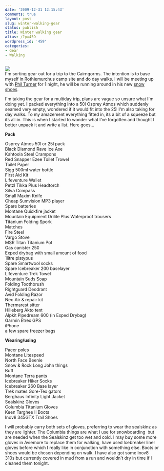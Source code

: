 ```yaml
---
date: '2009-12-31 12:15:43'
comments: true
layout: post
slug: winter-walking-gear
status: publish
title: Winter walking gear
alias: /?p=459
wordpress_id: '459'
categories:
- Gear
- Walking
---
```


[![](http://dl.dropbox.com/u/2657852/website/images/Atmos-25l-225x300.jpg)](http://dl.dropbox.com/u/2657852/website/images/Atmos-25l.jpg)  
I'm sorting gear out for a trip to the Cairngorms. The intention is to base myself in Rothiemurchus camp site and do day walks. I will be meeting up with [Phil Turner](http://phil-turner.net/) for 1 night, he will be running around in his new [snow shoes](http://phil-turner.net/?p=516).  
<!-- more -->
I'm taking the gear for a multiday trip, plans are vague so unsure what I'm doing yet. I packed everything into a 50l Osprey Atmos which suddenly seamed very empty, wondered if it would fit into the 25l I'm also taking for day walks. To my amazement everything fitted in, its a bit of a squeeze but its all in. This is when I started to wonder what I've forgotten and thought I better unpack it and write a list. Here goes...  

**Pack**

Osprey Atmos 50l or 25l pack  
Black Diamond Rave Ice Axe  
Kahtoola Steel Crampons  
Red Snapper Ezee Toilet Trowel  
Toilet Paper  
Sigg 500ml water bottle  
First Aid Kit  
Lifeventure Wallet  
Petzl Tikka Plus Headtorch  
Silva Compass  
Small Maxim Knife  
Cheap Sumvision MP3 player  
Spare batteries  
Montane Quickfire jacket  
Mountain Equipment Drilite Plus Waterproof trousers  
Titanium Folding Spork  
Matches  
Fire Steel  
Vargo Stove  
MSR Titan Titanium Pot  
Gas canister 250  
Exped drybag with small amount of food  
1litre platypus  
Spare Smartwool socks  
Spare Icebreaker 200 baselayer  
Lifeventure Trek Towel  
Mountain Suds Soap  
Folding Toothbrush  
Rightguard Deodrant  
Avid Folding Razor  
Neo Air & repair kit  
Thermarest sitter  
Hilleberg Akto tent  
Alpkit Pipedream 600 (in Exped Drybag)  
Garmin Etrex GPS  
iPhone  
a few spare freezer bags  

**Wearing/using**  

Pacer poles  
Montane Litespeed  
North Face Beenie  
Snow & Rock Long John things  
Buff  
Montane Terra pants  
Icebreaker Hiker Socks  
Icebreaker 260 Base layer  
Trek mates Gore-Tex gators  
Berghaus Infinity Light Jacket  
Sealskinz Gloves  
Columbia Titanium Gloves  
Keen Targhee II Boots  
Inov8 345GTX Trail Shoes  

I will probably carry both sets of gloves, preferring to wear the sealskinz as they are lighter. The Columbia things are what I use for snowboarding  but are needed when the Sealskinz get too wet and cold. I may buy some more gloves in Aviemore to replace them for walking, have used Icebreaker liner gloves before which I really like in conjunction with something else. Boots or shoes would be chosen depending on walk. I have also got some Inov8 310s but currently covered in mud from a run and wouldn't dry in time if I cleaned them tonight.
